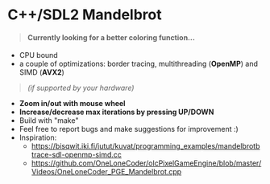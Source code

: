 # C++/SDL2 Mandelbrot
>#### Currently looking for a better coloring function...
+ CPU bound
+ a couple of optimizations: border tracing, multithreading (**OpenMP**) and SIMD (**AVX2**)
>_(if supported by your hardware)_
+ **Zoom in/out with mouse wheel**
+ **Increase/decrease max iterations by pressing UP/DOWN**
+ Build with "make"
+ Feel free to report bugs and make suggestions for improvement :)
+ Inspiration:
   - https://bisqwit.iki.fi/jutut/kuvat/programming_examples/mandelbrotbtrace-sdl-openmp-simd.cc
   - https://github.com/OneLoneCoder/olcPixelGameEngine/blob/master/Videos/OneLoneCoder_PGE_Mandelbrot.cpp
